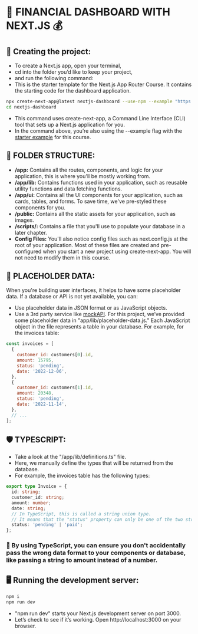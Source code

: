 # 💱 FINANCIAL DASHBOARD WITH NEXT.JS 💰

## 🚩 Creating the project:

- To create a Next.js app, open your terminal, 
- cd into the folder you’d like to keep your project, 
- and run the following command: 
- This is the starter template for the Next.js App Router Course. It contains the starting code for the dashboard application.

```bash
npx create-next-app@latest nextjs-dashboard --use-npm --example "https://github.com/vercel/next-learn/tree/main/dashboard/starter-example"
cd nextjs-dashboard
```

- This command uses create-next-app, a Command Line Interface (CLI) tool that sets up a Next.js application for you.
- In the command above, you’re also using the --example flag with the [starter example](https://github.com/vercel/next-learn/tree/main/dashboard/starter-example) for this course.

## 📂 FOLDER STRUCTURE:

- <b>/app:</b> Contains all the routes, components, and logic for your application, this is where you'll be mostly working from.
- <b>/app/lib:</b> Contains functions used in your application, such as reusable utility functions and data fetching functions.
- <b>/app/ui:</b> Contains all the UI components for your application, such as cards, tables, and forms. To save time, we've pre-styled these components for you.
- <b>/public:</b> Contains all the static assets for your application, such as images.
- <b>/scripts/:</b> Contains a file that you'll use to populate your database in a later chapter.
- <b>Config Files:</b> You'll also notice config files such as next.config.js at the root of your application. Most of these files are created and pre-configured when you start a new project using create-next-app. You will not need to modify them in this course.

## 📝 PLACEHOLDER DATA:

When you're building user interfaces, it helps to have some placeholder data. If a database or API is not yet available, you can:

- Use placeholder data in JSON format or as JavaScript objects.
- Use a 3rd party service like [mockAPI](https://mockapi.io/).
For this project, we’ve provided some placeholder data in "app/lib/placeholder-data.js." Each JavaScript object in the file represents a table in your database. For example, for the invoices table:

```javascript
const invoices = [
  {
    customer_id: customers[0].id,
    amount: 15795,
    status: 'pending',
    date: '2022-12-06',
  },
  {
    customer_id: customers[1].id,
    amount: 20348,
    status: 'pending',
    date: '2022-11-14',
  },
  // ...
];
```

## 🛡️ TYPESCRIPT:

- Take a look at the "/app/lib/definitions.ts" file. 
- Here, we manually define the types that will be returned from the database.
- For example, the invoices table has the following types:

```typescript
export type Invoice = {
  id: string;
  customer_id: string;
  amount: number;
  date: string;
  // In TypeScript, this is called a string union type.
  // It means that the "status" property can only be one of the two strings: 'pending' or 'paid'.
  status: 'pending' | 'paid';
};
```

### 🛑 By using TypeScript, you can ensure you don't accidentally pass the wrong data format to your components or database, like passing a string to amount instead of a number.

## 🖥️ Running the development server:

```bash
npm i
npm run dev
```

- "npm run dev" starts your Next.js development server on port 3000.
- Let’s check to see if it’s working. Open http://localhost:3000 on your browser.